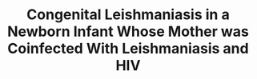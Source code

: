 ---
title: "Congenital Leishmaniasis in a Newborn Infant Whose Mother was Coinfected With Leishmaniasis and HIV"
authors: "Argy N"
journal: "J Pediatric Infect Dis Soc"
year: 2020
volume: 138
doi: 10.1093/jpids/piz055
pmid: 
---